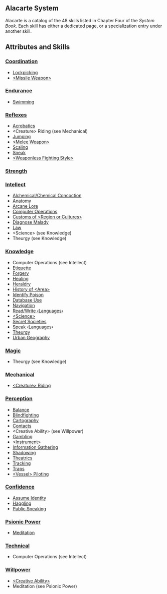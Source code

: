 Alacarte System
-----------------

Alacarte is a catalog of the 48 skills listed in Chapter Four of the _System Book_. Each skill has either a dedicated page, or a specialization entry under another skill.

Attributes and Skills
---------------------

### [Coordination](Coordination.md)

- [Lockpicking](SleightOfHand.md#lockpicking)
- [&lt;Missile Weapon&gt;](Marksmanship.md#missile-weapon)

### [Endurance](Endurance.md)

- [Swimming](Swimming.md#swimming)

### [Reflexes](Reflexes.md)

- [Acrobatics](Acrobatics.md#acrobatics)
- &lt;Creature&gt; Riding (see Mechanical)
- [Jumping](ClimbJump.md#jumping)
- [&lt;Melee Weapon&gt;](MeleeCombat.md#melee-weapon)
- [Scaling](ClimbJump.md#scaling)
- [Sneak](Sneak.md#sneak)
- [&lt;Weaponless Fighting Style&gt;](Fighting.md#weaponless-fighting-style)

### [Strength](Strength.md)

### [Intellect](Intellect.md)

- [Alchemical/Chemical Concoction](Scholar.md#alchemychemistry)
- [Anatomy](Scholar.md#anatomy)
- [Arcane Lore](Scholar.md#arcane-lore)
- [Computer Operations](Tech.md#computer-operations)
- [Customs of &lt;Region or Cultures&gt;](Scholar.md#customs-of-region-or-cultures)
- [Diagnose Malady](Medicine.md#diagnose-malady)
- [Law](Scholar.md#law)
- &lt;Science&gt; (see Knowledge)
- Theurgy (see Knowledge)

### [Knowledge](Knowledge.md)

- Computer Operations (see Intellect)
- [Etiquette](Scholar.md#etiquette)
- [Forgery](Artist.md#forgery)
- [Healing](Medicine.md#healing)
- [Heraldry](Scholar.md#heraldry)
- [History of &lt;Area&gt;](Scholar.md#history-of-area)
- [Identify Poison](Identify.md#identify-poison)
- [Database Use](Investigation.md#database-use)
- [Navigation](Navigation.md#navigation)
- [Read/Write &lsaquo;Languages&rsaquo;](Languages.md#readwrite-languages)
- [&lt;Science&gt;](Science.md)
- [Secret Societies](Scholar.md#secret-societies)
- [Speak &lsaquo;Languages&rsaquo;](Languages.md#speak-languages)
- [Theurgy](Theurgy.md)
- [Urban Geography](Streetwise.md#urban-geography)

### [Magic](Magic.md)

- Theurgy (see Knowledge)

### [Mechanical](Mechanical.md)

- [&lt;Creature&gt; Riding](Riding.md#creature-riding)

### [Perception](Perception.md)

- [Balance](Acrobatics.md#balance)
- [Blindfighting](Fighting.md#blindfighting)
- [Cartography](Navigation.md#cartography)
- [Contacts](Streetwise.md#contacts)
- &lt;Creative Ability&gt; (see Willpower)
- [Gambling](Gambling.md#gambling)
- [&lt;Instrument&gt;](Artist.md#instrument)
- [Information Gathering](Investigation.md#information-gathering)
- [Shadowing](Search.md#shadowing)
- [Theatrics](Con.md#theatrics)
- [Tracking](Search.md#tracking)
- [Traps](Traps.md#traps)
- [&lt;Vessel&gt; Piloting](Piloting.md#vessel-piloting)

### [Confidence](Confidence.md)

- [Assume Identity](Con.md#assume-identity)
- [Haggling](Persuasion.md#haggling)
- [Public Speaking](Persuasion.md#public-speaking)

### [Psionic Power](PsionicPower.md)

- [Meditation](Meditation.md)

### [Technical](Technical.md)

- Computer Operations (see Intellect)

### [Willpower](Willpower.md)

- [&lt;Creative Ability&gt;](CreativeAbility.md)
- Meditation (see Psionic Power)
